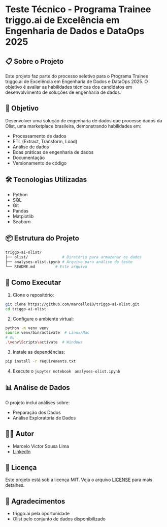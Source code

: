 # Teste Técnico - Programa Trainee triggo.ai de Excelência em Engenharia de Dados e DataOps 2025

## 📋 Sobre o Projeto

Este projeto faz parte do processo seletivo para o Programa Trainee triggo.ai de Excelência em Engenharia de Dados e DataOps 2025. O objetivo é avaliar as habilidades técnicas dos candidatos em desenvolvimento de soluções de engenharia de dados.

## 🎯 Objetivo

Desenvolver uma solução de engenharia de dados que processe dados da Olist, uma marketplace brasileira, demonstrando habilidades em:
- Processamento de dados
- ETL (Extract, Transform, Load)
- Análise de dados
- Boas práticas de engenharia de dados
- Documentação
- Versionamento de código

## 🛠️ Tecnologias Utilizadas

- Python
- SQL
- Git
- Pandas
- Matplotlib
- Seaborn

## 📦 Estrutura do Projeto

```bash
triggo-ai-olist/
├── olist/               # Diretório para armazenar os dados
├── analyses-olist.ipynb # Arquivo para análise do teste
└── README.md         # Este arquivo
```

## 🚀 Como Executar

1. Clone o repositório:
```bash
git clone https://github.com/marcello10/triggo-ai-olist.git
cd triggo-ai-olist
```

2. Configure o ambiente virtual:
```bash
python -m venv venv
source venv/bin/activate  # Linux/Mac
# ou
.\venv\Scripts\activate  # Windows
```

3. Instale as dependências:
```bash
pip install -r requirements.txt
```

4. Execute o `jupyter notebook `
`analyses-olist.ipynb`

## 📊 Análise de Dados

O projeto inclui análises sobre:
- Preparação dos Dados
- Análise Exploratória de Dados

## 👨‍💻 Autor

- Marcelo Victor Sousa Lima
- [LinkedIn](https://www.linkedin.com/in/marcelo-victor-sousa-lima-611934124/)

## 📄 Licença

Este projeto está sob a licença MIT. Veja o arquivo [LICENSE](LICENSE) para mais detalhes.

## 🙏 Agradecimentos

- triggo.ai pela oportunidade
- Olist pelo conjunto de dados disponibilizado